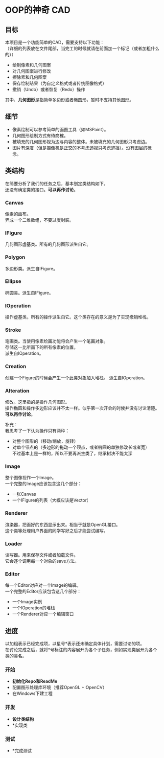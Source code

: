 # OOP的神奇 CAD

## 目标

本项目是一个功能简单的CAD，需要支持以下功能：  
（详细的列表放在文件尾部，当完工的时候就请在前面加一个标记（或者加粗什么的））  

- 绘制像素和几何图案
- 对几何图案进行修改
- 擦除素和几何图案
- 保存绘制结果（为自定义格式或者传统图像格式）
- 撤销（Undo）或者恢复（Redo）操作

其中，**几何图形**是指简单多边形或者椭圆形，暂时不支持其他图形。

## 细节

- 像素绘制可以参考简单的画图工具（如MSPaint）。
- 几何图形绘制方式有待商榷。
- 被填充的几何图形视为边与内容的整体。未被填充的几何图形只考虑边。
- 图片有深度（但是摄像机是正交的不考虑透视只考虑遮挡）。没有图层的概念。

## 类结构

在简要分析了我们的任务之后，基本划定类结构如下。  
还没有确定类的接口。**可以再作讨论**。

### Canvas

像素的画布。  
弄成一个二维数组，不要过度封装。

### IFigure

几何图形虚基类。所有的几何图形派生自它。

### Polygon

多边形类。派生自IFigure。

### Ellipse

椭圆类。派生自IFigure。

### IOperation

操作虚基类。所有的操作派生自它。这个类存在的意义是为了实现撤销堆栈。

### Stroke

笔画类。当使用像素绘画功能将会产生一个笔画对象。  
存储这一比所画下的所有像素的位置。  
派生自IOperation。

### Creation
创建一个Figure的时候会产生一个此类对象加入堆栈。
派生自IOperation。

### Alteration

修改。这里指的是操作几何图形。  
操作椭圆和操作多边形应该并不太一样。似乎第一次开会的时候并没有讨论清楚。**可以再作讨论**。  

补充：  
我思考了一下认为操作只有两种：  
- 对整个图形的（移动/缩放，旋转）  
- 对单个锚点的（多边形的拖动一个顶点，或者椭圆的单独修改长或者宽）  
不过基本上是一样的，所以不要再派生类了，继承树决不能太深  

### Image

整个图像视作一个Image。  
一个完整的Image应该包含这几个部分：
- 一张Canvas
- 一个IFigure的列表（大概应该是Vector）

### Renderer

渲染器，把画好的东西显示出来。相当于就是OpenGL接口。  
这个类等处理用户界面的同学写好之后才能尝试编写。

### Loader

读写器。用来保存文件或者加载文件。  
它会逐个调用每一个对象的save方法。

### Editor

每一个Editor对应对一个Image的编辑。  
一个完整的Editor应该包含这几个部分：
- 一个Image实例
- 一个IOperation的堆栈
- 一个Renderer对应一个编辑窗口


## 进度

以加粗表示已经完成项，以星号\*表示还未确定具体计划，需要讨论的项。  
在讨论完成之后，就将\*号标注的内容展开为各个子任务，例如实现类展开为各个类的类名。

### 开始

- **初始化Repo和ReadMe**
- 配置图形处理库环境（推荐OpenGL + OpenCV）
- 在Windows下建工程

### 开发

- **设计类结构**
- *实现类

### 测试

- *完成测试


